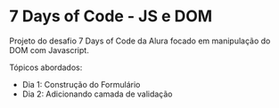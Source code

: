 # 7 Days of Code - JS e DOM
Projeto do desafio 7 Days of Code da Alura focado em manipulação do DOM com Javascript.

Tópicos abordados:
- Dia 1: Construção do Formulário
- Dia 2: Adicionando camada de validação
